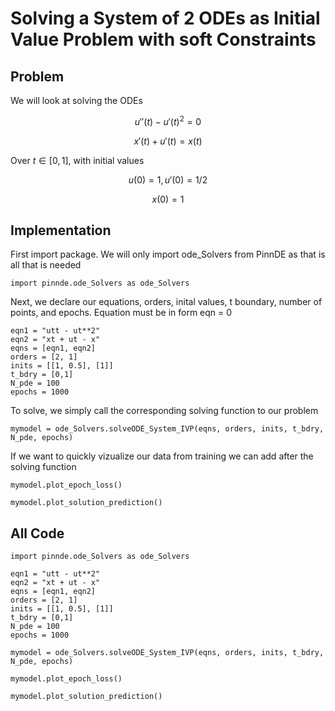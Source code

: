 # Solving a System of 2 ODEs as Initial Value Problem with soft Constraints

## Problem
We will look at solving the ODEs

$$u''(t) - u'(t)^2 = 0$$

$$x'(t) + u'(t) = x(t)$$

Over $t\in[0,1]$, with initial values

$$u(0) = 1, u'(0) = 1/2$$

$$x(0) = 1$$

## Implementation

First import package. We will only import ode_Solvers from PinnDE as that is all that is needed

    import pinnde.ode_Solvers as ode_Solvers

Next, we declare our equations, orders, inital values, t boundary, number of points, and epochs. Equation must be in form eqn = 0

    eqn1 = "utt - ut**2"
    eqn2 = "xt + ut - x"
    eqns = [eqn1, eqn2]
    orders = [2, 1]
    inits = [[1, 0.5], [1]]
    t_bdry = [0,1]
    N_pde = 100
    epochs = 1000

To solve, we simply call the corresponding solving function to our problem

    mymodel = ode_Solvers.solveODE_System_IVP(eqns, orders, inits, t_bdry, N_pde, epochs)

If we want to quickly vizualize our data from training we can add after the solving function

    mymodel.plot_epoch_loss()

    mymodel.plot_solution_prediction()

## All Code

    import pinnde.ode_Solvers as ode_Solvers

    eqn1 = "utt - ut**2"
    eqn2 = "xt + ut - x"
    eqns = [eqn1, eqn2]
    orders = [2, 1]
    inits = [[1, 0.5], [1]]
    t_bdry = [0,1]
    N_pde = 100
    epochs = 1000

    mymodel = ode_Solvers.solveODE_System_IVP(eqns, orders, inits, t_bdry, N_pde, epochs)

    mymodel.plot_epoch_loss()

    mymodel.plot_solution_prediction()